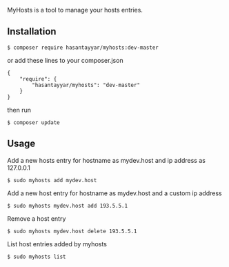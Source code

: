 MyHosts is a tool to manage your hosts entries.

Installation
------------

    $ composer require hasantayyar/myhosts:dev-master

or add these lines to your composer.json

    
    {
        "require": {
            "hasantayyar/myhosts": "dev-master"
        }
    }
    
then run

    $ composer update

Usage
-----


Add a new hosts entry for hostname as mydev.host and ip address as 127.0.0.1
    
    $ sudo myhosts add mydev.host



Add a new host entry for hostname as mydev.host and a custom ip address

    $ sudo myhosts mydev.host add 193.5.5.1 



Remove a host entry 

    $ sudo myhosts mydev.host delete 193.5.5.1
    


List host entries added by myhosts

    $ sudo myhosts list
	   
